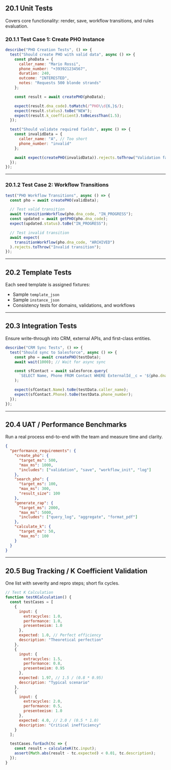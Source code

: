 ## 20.1 Unit Tests  
Covers core functionality: render, save, workflow transitions, and rules evaluation.

### 20.1.1 Test Case 1: Create PHO Instance

```js
describe("PHO Creation Tests", () => {
  test("Should create PHO with valid data", async () => {
    const phoData = {
      caller_name: "Mario Rossi",
      phone_number: "+393921234567",
      duration: 240,
      outcome: "INTERESTED",
      notes: "Requests 500 blonde strands"
    };

    const result = await createPHO(phoData);

    expect(result.dna_code).toMatch(/^PHO\\d{6,}$/);
    expect(result.status).toBe("NEW");
    expect(result.k_coefficient).toBeLessThan(1.5);
  });

  test("Should validate required fields", async () => {
    const invalidData = {
      caller_name: "A", // Too short
      phone_number: "invalid"
    };

    await expect(createPHO(invalidData)).rejects.toThrow("Validation failed");
  });
});
```

---

### 20.1.2 Test Case 2: Workflow Transitions

```js
test("PHO Workflow Transitions", async () => {
  const pho = await createPHO(validData);

  // Test valid transition
  await transitionWorkflow(pho.dna_code, "IN_PROGRESS");
  const updated = await getPHO(pho.dna_code);
  expect(updated.status).toBe("IN_PROGRESS");

  // Test invalid transition
  await expect(
    transitionWorkflow(pho.dna_code, "ARCHIVED")
  ).rejects.toThrow("Invalid transition");
});
```

---

## 20.2 Template Tests  
Each seed template is assigned fixtures:  
- Sample `template_json`  
- Sample `instance_json`  
- Consistency tests for domains, validations, and workflows

---

## 20.3 Integration Tests  
Ensure write-through into CRM, external APIs, and first-class entities.

```js
describe("CRM Sync Tests", () => {
  test("Should sync to Salesforce", async () => {
    const pho = await createPHO(testData);
    await wait(1000); // Wait for async sync

    const sfContact = await salesforce.query(
      `SELECT Name, Phone FROM Contact WHERE ExternalId__c = '${pho.dna_code}'`
    );

    expect(sfContact.Name).toBe(testData.caller_name);
    expect(sfContact.Phone).toBe(testData.phone_number);
  });
});
```

---

## 20.4 UAT / Performance Benchmarks  
Run a real process end-to-end with the team and measure time and clarity.

```json
{
  "performance_requirements": {
    "create_pho": {
      "target_ms": 500,
      "max_ms": 1000,
      "includes": ["validation", "save", "workflow_init", "log"]
    },
    "search_pho": {
      "target_ms": 100,
      "max_ms": 300,
      "result_size": 100
    },
    "generate_rap": {
      "target_ms": 2000,
      "max_ms": 5000,
      "includes": ["query_log", "aggregate", "format_pdf"]
    },
    "calculate_k": {
      "target_ms": 50,
      "max_ms": 100
    }
  }
}
```

---

## 20.5 Bug Tracking / K Coefficient Validation  
One list with severity and repro steps; short fix cycles.

```js
// Test K Calculation
function testKCalculation() {
  const testCases = [
    {
      input: {
        extracycles: 1.0,
        performance: 1.0,
        presenteeism: 1.0
      },
      expected: 1.0, // Perfect efficiency
      description: "Theoretical perfection"
    },
    {
      input: {
        extracycles: 1.5,
        performance: 0.8,
        presenteeism: 0.95
      },
      expected: 1.97, // 1.5 / (0.8 * 0.95)
      description: "Typical scenario"
    },
    {
      input: {
        extracycles: 2.0,
        performance: 0.5,
        presenteeism: 1.0
      },
      expected: 4.0, // 2.0 / (0.5 * 1.0)
      description: "Critical inefficiency"
    }
  ];

  testCases.forEach(tc => {
    const result = calculateK(tc.input);
    assert(Math.abs(result - tc.expected) < 0.01, tc.description);
  });
}
```
